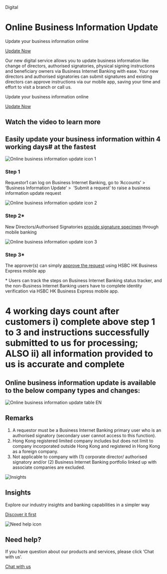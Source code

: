 Digital

# Online Business Information Update

Update your business information online

[Update Now](https://www.online-banking.business.hsbc.com.hk/portalserver/services/rest/deep-link?target=company-amendment&lang=en-US&referrerChannel=PWS)

Our new digital service allows you to update business information like change of directors, authorised signatories, physical signing instructions and beneficiary owners via Business Internet Banking with ease. Your new directors and authorised signatories can submit signatures and existing directors can approve instructions via our mobile app, saving your time and effort to visit a branch or call us.

Update your business information online

[Update Now](https://www.online-banking.business.hsbc.com.hk/portalserver/services/rest/deep-link?target=company-amendment&lang=en-US&referrerChannel=PWS)

## Watch the video to learn more

## Easily update your business information within 4 working days# at the fastest

![Online business information update icon 1](/-/media/media/hong-kong/images/products/online-business-information-update-icon-1.png?h=223&iar=0&w=315&hash=A8DBEB1788813699811E8043E3F0257F "Online business information update icon 1")

### Step 1

Requestor1 can log on Business Internet Banking, go to ‘Accounts’ > ‘Business Information Update’ >  ‘Submit a request’ to raise a business information update request

![Online business information update icon 2](/-/media/media/hong-kong/images/products/online-business-information-update-icon-2.png?h=223&iar=0&w=315&hash=BF4BD7544FB0BD939F1DB84F23419646 "Online business information update icon 2")

### Step 2\*

New Directors/Authorised Signatories [provide signature specimen](/-/media/library/business-hk/pdfs/en/company-amendment-esignature-user-guide-en.pdf) through mobile banking

![Online business information update icon 3](/-/media/media/hong-kong/images/products/online-business-information-update-icon-3.png?h=223&iar=0&w=315&hash=6832F4451C1F0DD74278AD03BE5840DB "Online business information update icon 3")

### Step 3\*

The approver(s) can simply [approve the request](/-/media/library/business-hk/pdfs/en/mobile-approval-en.pdf) using HSBC HK Business Express mobile app

\* Users can track the steps on Business Internet Banking status tracker, and the non-Business Internet Banking users have to complete identity verification via HSBC HK Business Express mobile app.

# 4 working days count after customers i) complete above step 1 to 3 and instructions successfully submitted to us for processing; ALSO ii) all information provided to us is accurate and complete

## Online business information update is available to the below company types and changes:

![Online business information update table EN](/-/media/media/hong-kong/images/products/online-business-information-update-comparison-table-en.jpg?h=333&iar=0&w=950&hash=AD26C83C2CCF699820ECA5E340BDC08F "Online business information update table EN")

## Remarks

1. A requestor must be a Business Internet Banking primary user who is an authorised signatory (secondary user cannot access to this function).
2. Hong Kong registered limited company includes but does not limit to company incorporated outside Hong Kong and registered in Hong Kong as a foreign company.
3. Not applicable to company with (1) corporate director/ authorised signatory and/or (2) Business Internet Banking portfolio linked up with associate companies are excluded.

![Insights](/-/media/media/product-solution/theme-type/img-onboarding.png?h=1413&iar=0&w=1440&hash=0E9CE212C1F6AFCE9D0FE384CA6DCC0A "Insights")

## Insights

Explore our industry insights and banking capabilities in a simpler way

[Discover it first](/en-gb/insights)

![Need help icon](/-/media/media/common/images/contact-us-img.png?h=604&iar=0&w=768&hash=A5675187A2C4B175E0CA7B5AD27C3A66 "Need help icon")

## Need help?

If you have question about our products and services, please click ‘Chat with us’.

[Chat with us](##)